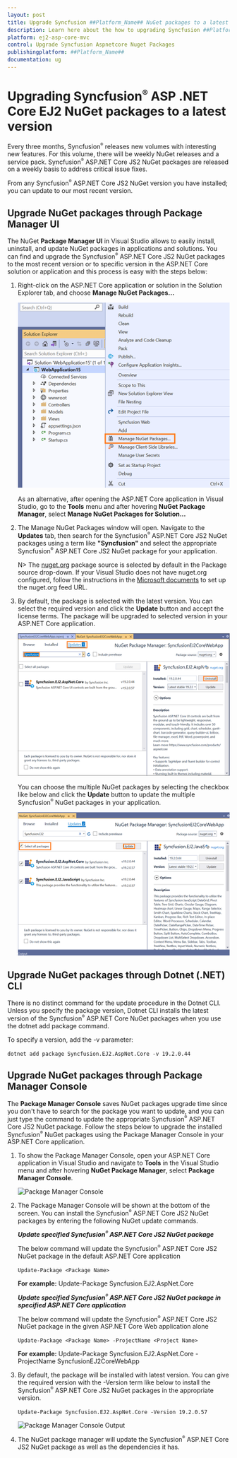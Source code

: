 ```yaml
---
layout: post
title: Upgrade Syncfusion ##Platform_Name## NuGet packages to a latest version
description: Learn here about the how to upgrading Syncfusion ##Platform_Name## NuGet packages to a latest version using NuGet manager and package manager UI.
platform: ej2-asp-core-mvc
control: Upgrade Syncfusion Aspnetcore Nuget Packages
publishingplatform: ##Platform_Name##
documentation: ug
---
```


# Upgrading Syncfusion<sup style="font-size:70%">&reg;</sup> ASP .NET Core EJ2 NuGet packages to a latest version

Every three months, Syncfusion<sup style="font-size:70%">&reg;</sup> releases new volumes with interesting new features. For this volume, there will be weekly NuGet releases and a service pack. Syncfusion<sup style="font-size:70%">&reg;</sup> ASP.NET Core JS2 NuGet packages are released on a weekly basis to address critical issue fixes.

From any Syncfusion<sup style="font-size:70%">&reg;</sup> ASP.NET Core JS2 NuGet version you have installed; you can update to our most recent version.

## Upgrade NuGet packages through Package Manager UI

The NuGet **Package Manager UI** in Visual Studio allows to easily install, uninstall, and update NuGet packages in applications and solutions. You can find and upgrade the Syncfusion<sup style="font-size:70%">&reg;</sup> ASP.NET Core JS2 NuGet packages to the most recent version or to specific version in the ASP.NET Core solution or application and this process is easy with the steps below:

1. Right-click on the ASP.NET Core application or solution in the Solution Explorer tab, and choose **Manage NuGet Packages...**

    ![Manage NuGet Packages add-in](images/ManageNuGet.png)

    As an alternative, after opening the ASP.NET Core application in Visual Studio, go to the **Tools** menu and after hovering **NuGet Package Manager**, select **Manage NuGet Packages for Solution...**

2. The Manage NuGet Packages window will open. Navigate to the **Updates** tab, then search for the Syncfusion<sup style="font-size:70%">&reg;</sup> ASP.NET Core JS2 NuGet packages using a term like **"Syncfusion"** and select the appropriate Syncfusion<sup style="font-size:70%">&reg;</sup> ASP.NET Core JS2 NuGet package for your application.

    N> The [nuget.org](https://api.nuget.org/v3/index.json) package source is selected by default in the Package source drop-down. If your Visual Studio does not have nuget.org configured, follow the instructions in the [Microsoft documents](https://docs.microsoft.com/en-us/nuget/tools/package-manager-ui#package-sources) to set up the nuget.org feed URL.

3. By default, the package is selected with the latest version. You can select the required version and click the **Update** button and accept the license terms. The package will be upgraded to selected version in your ASP.NET Core application.

    ![ASP.NET Core Upgrade](images/NuGetUpgrade.png)

    You can choose the multiple NuGet packages by selecting the checkbox like below and click the **Update** button to update the multiple Syncfusion<sup style="font-size:70%">&reg;</sup> NuGet packages in your application.

    ![ASP.NET Core Upgrade](images/MultipleNuGetUpgrade.png)

## Upgrade NuGet packages through Dotnet (.NET) CLI

There is no distinct command for the update procedure in the Dotnet CLI. Unless you specify the package version, Dotnet CLI installs the latest version of the Syncfusion<sup style="font-size:70%">&reg;</sup> ASP.NET Core NuGet packages when you use the dotnet add package command.

To specify a version, add the -v parameter:

```dotnet add package Syncfusion.EJ2.AspNet.Core -v 19.2.0.44```

## Upgrade NuGet packages through Package Manager Console

The **Package Manager Console** saves NuGet packages upgrade time since you don't have to search for the package you want to update, and you can just type the command to update the appropriate Syncfusion<sup style="font-size:70%">&reg;</sup> ASP.NET Core JS2 NuGet package. Follow the steps below to upgrade the installed Syncfusion<sup style="font-size:70%">&reg;</sup> NuGet packages using the Package Manager Console in your ASP.NET Core application.

1. To show the Package Manager Console, open your ASP.NET Core application in Visual Studio and navigate to **Tools** in the Visual Studio menu and after hovering **NuGet Package Manager**, select **Package Manager Console**.

    ![Package Manager Console](images/console.png)

2. The Package Manager Console will be shown at the bottom of the screen. You can install the Syncfusion<sup style="font-size:70%">&reg;</sup> ASP.NET Core JS2 NuGet packages by entering the following NuGet update commands.

    ***Update specified Syncfusion<sup style="font-size:70%">&reg;</sup> ASP.NET Core JS2 NuGet package***

    The below command will update the Syncfusion<sup style="font-size:70%">&reg;</sup> ASP.NET Core JS2 NuGet package in the default ASP.NET Core application

    ```Update-Package <Package Name>```

    **For example:** Update-Package Syncfusion.EJ2.AspNet.Core

    ***Update specified Syncfusion<sup style="font-size:70%">&reg;</sup> ASP.NET Core JS2 NuGet package in specified ASP.NET Core application***

    The below command will update the Syncfusion<sup style="font-size:70%">&reg;</sup> ASP.NET Core JS2 NuGet package in the given ASP.NET Core Web application alone

    ```Update-Package <Package Name> -ProjectName <Project Name>```

    **For example:** Update-Package Syncfusion.EJ2.AspNet.Core -ProjectName SyncfusionEJ2CoreWebApp

3. By default, the package will be installed with latest version. You can give the required version with the -Version term like below to install the Syncfusion<sup style="font-size:70%">&reg;</sup> ASP.NET Core JS2 NuGet packages in the appropriate version.

    ```Update-Package Syncfusion.EJ2.AspNet.Core -Version 19.2.0.57```

    ![Package Manager Console Output](images/UpdateConsole.png)

4. The NuGet package manager will update the Syncfusion<sup style="font-size:70%">&reg;</sup> ASP.NET Core JS2 NuGet package as well as the dependencies it has.